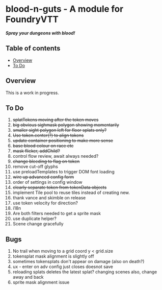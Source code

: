 
# blood-n-guts - A module for FoundryVTT
***Spray your dungeons with blood!***

## Table of contents
* [Overview](#overview)
* [To Do](#to-do)

## Overview
This is a work in progress.

## To Do
1. ~~splatTokens moving after the token moves~~
1. ~~big obvious sighmask polygon showing momentarily~~
1. ~~smaller sight polygon left for floor splats only?~~
1. ~~Use token.center(?) to align tokens~~
1. ~~update container positioning to make more sense~~
1. ~~base blood colour on race etc~~
1. ~~mask flicker, addChild?~~
1. control flow review, await always needed?
1. ~~change bleeding to flag on token~~
1. remove cut-off glyphs
1. use preloadTemplates to trigger DOM font loading
1. ~~wire up advanced config form~~
1. order of settings in config window
1. ~~clearly separate token from tokenData objects~~
1. implement Tile pool to reuse tiles instead of creating new.
1. thank vance and skimble on release
1. use token velocity for direction?
1. i18n
1. Are both filters needed to get a sprite mask
1. use duplicate helper?
1. Scene change gracefully

## Bugs
1. No trail when moving to a grid coord y < grid.size
1. tokensplat mask alignment is slightly off
1. sometimes tokensplats don't appear on damage (also on death?)
1. ux - enter on adv config just closes doesnot save
1. reloading splats deletes the latest splat? changing scenes also, change away and back
1. sprite mask alignment issue
